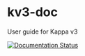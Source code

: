 # kv3-doc

User guide for Kappa v3

[![Documentation Status](https://readthedocs.org/projects/oecdkappa-user-guide/badge/?version=latest)](http://oecdkappa-user-guide.readthedocs.io/en/latest/?badge=latest)
